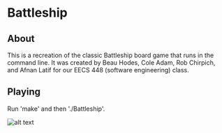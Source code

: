 # Battleship

## About
This is a recreation of the classic Battleship board game that runs in the command line. It was created by Beau Hodes, Cole Adam, Rob Chirpich, and Afnan Latif for our EECS 448 (software engineering) class.

## Playing
Run 'make' and then './Battleship'.  

![alt text](https://github.com/beauhodes/Battleship/blob/master/gameplay2.png?raw=true)
